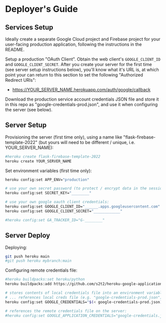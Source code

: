 # Deployer's Guide

## Services Setup

Ideally create a separate Google Cloud project and Firebase project for your user-facing production application, following the instructions in the README.

Setup a production "OAuth Client". Obtain the web client's `GOOGLE_CLIENT_ID` and `GOOGLE_CLIENT_SECRET`. After you create your server for the first time (see server setup instructions below), you'll know what it's URL is, at which point your can return to this section to set the following "Authorized Redirect URIs":

  + https://YOUR_SERVER_NAME.herokuapp.com/auth/google/callback


Download the production service account credentials JSON file and store it in this repo as "google-credentials-prod.json", and use it when configuring the server (see below).

## Server Setup

Provisioning the server (first time only), using a name like "flask-firebase-template-2022" (but yours will need to be different / unique, i.e. YOUR_SERVER_NAME):

```sh
#heroku create flask-firebase-template-2022
heroku create YOUR_SERVER_NAME
```

Set environment variables (first time only):

```sh
heroku config:set APP_ENV="production"

# use your own secret password (to protect / encrypt data in the session):
heroku config:set SECRET_KEY="________"

# use your own google oauth client credentials:
heroku config:set GOOGLE_CLIENT_ID="______.apps.googleusercontent.com"
heroku config:set GOOGLE_CLIENT_SECRET="____________"

#heroku config:set GA_TRACKER_ID="G-________"
```

## Server Deploy

Deploying:

```sh
git push heroku main
#git push heroku mybranch:main
```

Configuring remote credentials file:

```sh
#heroku buildpacks:set heroku/python
heroku buildpacks:add https://github.com/s2t2/heroku-google-application-credentials-buildpack

# stores contents of local credentials file into an environment variable on the server
# ... references local creds file (e.g. "google-credentials-prod.json"):
heroku config:set GOOGLE_CREDENTIALS="$(< google-credentials-prod.json)"

# references the remote credentials file on the server:
#heroku config:set GOOGLE_APPLICATION_CREDENTIALS="google-credentials.json"
```
